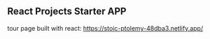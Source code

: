## React Projects Starter APP
 tour page built with react: https://stoic-ptolemy-48dba3.netlify.app/
